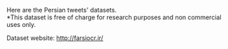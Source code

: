 
Here are the Persian tweets' datasets. </br>
*This dataset is free of charge for research purposes and non commercial uses only. </br>

Dataset website: http://farsiocr.ir/
